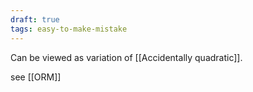 ```yaml
---
draft: true
tags: easy-to-make-mistake
---
```


Can be viewed as variation of [[Accidentally quadratic]].

see [[ORM]]